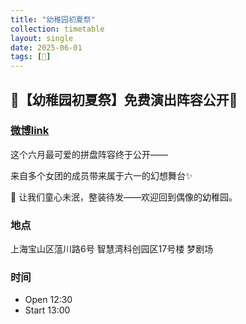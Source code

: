 ```yaml
---
title: "幼稚园初夏祭"
collection: timetable
layout: single
date: 2025-06-01
tags: [🎫]
---
```



## 🎤【幼稚园初夏祭】免费演出阵容公开🎠

### [微博link](https://weibo.com/7937543144/PtaG8dM4u?pagetype=profilefeed)

这个六月最可爱的拼盘阵容终于公开——

来自多个女团的成员带来属于六一的幻想舞台✨

📣 让我们童心未泯，整装待发——欢迎回到偶像的幼稚园。

### 地点

上海宝山区蕰川路6号 智慧湾科创园区17号楼 梦剧场

### 时间

- Open 12:30
- Start 13:00